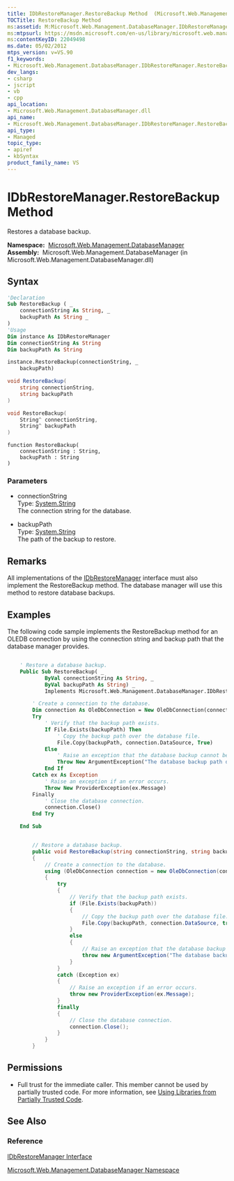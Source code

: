 ```yaml
---
title: IDbRestoreManager.RestoreBackup Method  (Microsoft.Web.Management.DatabaseManager)
TOCTitle: RestoreBackup Method
ms:assetid: M:Microsoft.Web.Management.DatabaseManager.IDbRestoreManager.RestoreBackup(System.String,System.String)
ms:mtpsurl: https://msdn.microsoft.com/en-us/library/microsoft.web.management.databasemanager.idbrestoremanager.restorebackup(v=VS.90)
ms:contentKeyID: 22049498
ms.date: 05/02/2012
mtps_version: v=VS.90
f1_keywords:
- Microsoft.Web.Management.DatabaseManager.IDbRestoreManager.RestoreBackup
dev_langs:
- csharp
- jscript
- vb
- cpp
api_location:
- Microsoft.Web.Management.DatabaseManager.dll
api_name:
- Microsoft.Web.Management.DatabaseManager.IDbRestoreManager.RestoreBackup
api_type:
- Managed
topic_type:
- apiref
- kbSyntax
product_family_name: VS
---
```


# IDbRestoreManager.RestoreBackup Method

Restores a database backup.

**Namespace:**  [Microsoft.Web.Management.DatabaseManager](microsoft-web-management-databasemanager-namespace.md)  
**Assembly:**  Microsoft.Web.Management.DatabaseManager (in Microsoft.Web.Management.DatabaseManager.dll)

## Syntax

```vb
'Declaration
Sub RestoreBackup ( _
    connectionString As String, _
    backupPath As String _
)
'Usage
Dim instance As IDbRestoreManager
Dim connectionString As String
Dim backupPath As String

instance.RestoreBackup(connectionString, _
    backupPath)
```

```csharp
void RestoreBackup(
    string connectionString,
    string backupPath
)
```

```cpp
void RestoreBackup(
    String^ connectionString, 
    String^ backupPath
)
```

```jscript
function RestoreBackup(
    connectionString : String, 
    backupPath : String
)
```

### Parameters

  - connectionString  
    Type: [System.String](https://msdn.microsoft.com/library/s1wwdcbf)  
    The connection string for the database.  

<!-- end list -->

  - backupPath  
    Type: [System.String](https://msdn.microsoft.com/library/s1wwdcbf)  
    The path of the backup to restore.  

## Remarks

All implementations of the [IDbRestoreManager](idbrestoremanager-interface-microsoft-web-management-databasemanager.md) interface must also implement the RestoreBackup method. The database manager will use this method to restore database backups.

## Examples

The following code sample implements the RestoreBackup method for an OLEDB connection by using the connection string and backup path that the database manager provides.

```vb

    ' Restore a database backup.
    Public Sub RestoreBackup( _
            ByVal connectionString As String, _
            ByVal backupPath As String) _
            Implements Microsoft.Web.Management.DatabaseManager.IDbRestoreManager.RestoreBackup

        ' Create a connection to the database.
        Dim connection As OleDbConnection = New OleDbConnection(connectionString)
        Try
            ' Verify that the backup path exists.
            If File.Exists(backupPath) Then
                ' Copy the backup path over the database file.
                File.Copy(backupPath, connection.DataSource, True)
            Else
                ' Raise an exception that the database backup cannot be found.
                Throw New ArgumentException("The database backup path does not exist.")
            End If
        Catch ex As Exception
            ' Raise an exception if an error occurs.
            Throw New ProviderException(ex.Message)
        Finally
            ' Close the database connection.
            connection.Close()
        End Try

    End Sub

```

```csharp

        // Restore a database backup.
        public void RestoreBackup(string connectionString, string backupPath)
        {
            // Create a connection to the database.
            using (OleDbConnection connection = new OleDbConnection(connectionString))
            {
                try
                {
                    // Verify that the backup path exists.
                    if (File.Exists(backupPath))
                    {
                        // Copy the backup path over the database file.
                        File.Copy(backupPath, connection.DataSource, true);
                    }
                    else
                    {
                        // Raise an exception that the database backup cannot be found.
                        throw new ArgumentException("The database backup path does not exist.");
                    }
                }
                catch (Exception ex)
                {
                    // Raise an exception if an error occurs.
                    throw new ProviderException(ex.Message);
                }
                finally
                {
                    // Close the database connection.
                    connection.Close();
                }
            }
        }

```

## Permissions

  - Full trust for the immediate caller. This member cannot be used by partially trusted code. For more information, see [Using Libraries from Partially Trusted Code](https://msdn.microsoft.com/library/8skskf63).

## See Also

### Reference

[IDbRestoreManager Interface](idbrestoremanager-interface-microsoft-web-management-databasemanager.md)

[Microsoft.Web.Management.DatabaseManager Namespace](microsoft-web-management-databasemanager-namespace.md)

